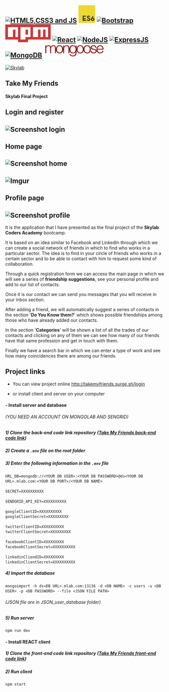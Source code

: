 [![HTML5,CSS3 and JS](https://github.com/FransLopez/logo-images/blob/master/logos/html5-css3-js.png)](http://www.w3.org/)
[![ES6](https://github.com/MarioTerron/logo-images/blob/master/logos/es6.png)](http://www.ecma-international.org/ecma-262/6.0/) 
[![Bootstrap](https://github.com/FransLopez/logo-images/blob/master/logos/bootstrap.png)](http://getbootstrap.com/)  
[![npm](https://github.com/MarioTerron/logo-images/blob/master/logos/npm.png)](https://www.npmjs.com/)
[![React](https://github.com/FransLopez/logo-images/blob/master/logos/react.png)](https://facebook.github.io/react/)
[![NodeJS](https://github.com/FransLopez/logo-images/blob/master/logos/nodejs.png)](https://nodejs.org/)
[![ExpressJS](https://github.com/MarioTerron/logo-images/blob/master/logos/expressjs.png)](http://expressjs.com///)
[![MongoDB](https://github.com/FransLopez/logo-images/blob/master/logos/mongodb.png)](https://www.mongodb.com/)
[![Monogoose](https://github.com/MarioTerron/logo-images/blob/master/logos/mongoose.png)](http://mongoosejs.com/)
---
[![Skylab](https://github.com/FransLopez/logo-images/blob/master/logos/skylab-56.png)](http://www.skylabcoders.com/)


## Take My Friends
#### Skylab Final Project

## Login and register
## ![Screenshot login](https://imgur.com/L7U0PT4)

## Home page
## ![Screenshot home](https://imgur.com/AFdmYCT)
## ![Imgur](https://i.imgur.com/l8JLR9N.png)

## Profile page
## ![Screenshot profile](https://imgur.com/VtJ5aWW)

It is the application that I have presented as the final project of the **Skylab Coders Academy** bootcamp.

It is based on an idea similar to Facebook and LinkedIn through which we can create a social network of friends in which to find who works in a particular sector. The idea is to find in your circle of friends who works in a certain sector and to be able to contact with him to request some kind of collaboration.

Through a quick registration form we can access the main page in which we will see a series of **friendship suggestions**, see your personal profile and add to our list of contacts.

Once it is our contact we can send you messages that you will receive in your inbox section.

After adding a friend, we will automatically suggest a series of contacts in the section '**Do You Know them?**' which shows possible friendships among those who have already added our contacts.

In the section '**Categories**' will be shown a list of all the trades of our contacts and clicking on any of them we can see how many of our friends have that same profession and get in touch with them.

Finally we have a search bar in which we can enter a type of work and see how many coincidences there are among our friends.

## Project links

- You can view project online
    http://takemyfriends.surge.sh/login

- or install client and server on your computer

#### - Install server and database
###### (YOU NEED AN ACCOUNT ON MONGOLAB AND SENGRID)

##### 1) Clone the back-end code link repository ([Take My Friends back-end code link](https://github.com/AgonisticKatai/take-my-friends-backend))

##### 2) Create a ```.env``` file on the root folder

##### 3) Enter the following information in the ```.env``` file

```
URL_DB=mongodb://<YOUR DB USER>:<YOUR DB PASSWORD>@ds<YOUR DB URL>.mlab.com:<YOUR DB PORT>/<YOUR DB NAME>

SECRET=XXXXXXXXXX

SENDGRID_API_KEY=XXXXXXXXXX

googleClientID=XXXXXXXXXX
googleClientSecret=XXXXXXXXX

twitterClientID=XXXXXXXXXX
twitterClientSecret=XXXXXXXXX

facebookClientID=XXXXXXXXX
facebookClientSecret=XXXXXXXXXX

linkedinCliendID=XXXXXXXXX
linkedinClientSecret=XXXXXXXXXX
```

##### 4) Import the database
```
mongoimport -h ds<DB URL>.mlab.com:13136 -d <DB NAME> -c users -u <DB USER> -p <DB PASSWORD> --file <JSON FILE PATH>
```
###### (JSON file are in JSON_user_database folder)

##### 5) Run server
```
npm run dev
```

#### - Install REACT client

##### 1) Clone the front-end code link repository ([Take My Friends front-end code link](https://github.com/AgonisticKatai/take-my-friends))

##### 2) Run client
```
npm start
```

